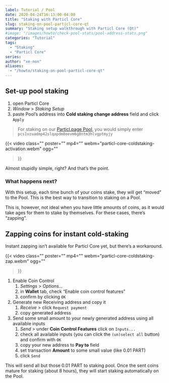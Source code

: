 ```yaml
---
label: Tutorial / Pool
date: 2020-04-24T16:13:00-04:00
title: "Staking with Particl Core"
slug: staking-on-pool-particl-core-qt
summary: "Staking setup walkthrough with Particl Core (Qt)"
#image: "/images/howto/check-pool-stats/pool-address-stats.png"
categories: "Tutorial"
tags:
  - "Staking"
  - "Particl Core"
series:
author: "xe-non"
aliases:
  - "/howto/staking-on-pool-particl-core-qt"
---
```


## Set-up pool staking

1. open Particl Core
1. _Window_ > _Staking Setup_
1. paste Pool’s address into **Cold staking change address** field and click `Apply`

> For staking on our [Particl.page Pool](https://pool.particl.page), you would simply enter `pcs1vzuadmp42slqapdm8eevm6g8ntm3hlvgptmyjy`

{{< video
  class=""
  poster=""
  mp4=""
  webm="particl-core-coldstaking-activation.webm"
  ogg=""
>}}

Almost stupidly simple, right? And that’s the point.


### What happens next?

With this setup, each time bunch of your coins stake, they will get “moved” to the Pool. This is the best way to transition to staking on a Pool.

This is, however, not ideal when you have little amounts of coins, as it would take ages for them to stake by themselves. For these cases, there’s “zapping”.


## Zapping coins for instant cold-staking

Instant zapping isn’t available for Particl Core yet, but there’s a workaround.

{{< video
  class=""
  poster=""
  mp4=""
  webm="particl-core-coldstaking-zap.webm"
  ogg=""
>}}


1. Enable Coin Control
    1. _Settings_ > _Options…_
    1. in **Wallet** tab, check “Enable coin control features”
    1. confirm by clicking `OK`
1. Generate new Receiving address and copy it
    1. _Receive_ > click `Request payment`
    1. copy generated address
1. Send some small amount to your newly generated address using all available inputs
    1. _Send_ > under **Coin Control Features** click on `Inputs...`
    1. check all available inputs (you can click the `(un)select all` button) and confirm with `OK`
    1. copy your new address to **Pay to** field
    1. set transaction **Amount** to some small value (like 0.01 PART)
    1. click `Send`

This will send all but those 0.01 PART to staking pool. Once the sent coins mature for staking (about 8 hours), they will start staking automatically on the Pool.
